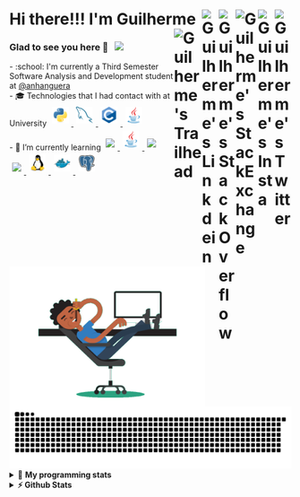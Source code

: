 <div align='left'><h1> Hi there!!! I'm Guilherme
<a href="https://twitter.com/iamgrodrigues" target="_blank" rel="nofollow">
    <img align="right" alt="Guilherme's Twitter" width="30px" src="https://www.vectorlogo.zone/logos/twitter/twitter-icon.svg" />
</a>
<a href="https://www.instagram.com/iamgrodrigues" target="_blank" rel="nofollow">
    <img align="right" alt="Guilherme's Insta" width="30px" src="https://www.vectorlogo.zone/logos/instagram/instagram-icon.svg" />
</a>
<a href="https://salesforce.stackexchange.com/users/93793/iamgrodrigues" target="_blank" rel="nofollow">
    <img align="right" alt="Guilherme's StackExchange" width="40px" src="https://cdn.sstatic.net/Sites/salesforce/Img/apple-touch-icon@2.png?v=2b5099539758" />
</a>
<a href="https://stackoverflow.com/users/14347023/iamgrodrigues" target="_blank" rel="nofollow">
    <img align="right" alt="Guilherme's StackOverflow" width="30px" src="https://www.vectorlogo.zone/logos/stackoverflow/stackoverflow-icon.svg" />
</a>
<a href="https://www.linkedin.com/in/iamgrodrigues" target="_blank" rel="nofollow">
    <img align="right" alt="Guilherme's Linkdein" width="30px" src="https://www.vectorlogo.zone/logos/linkedin/linkedin-icon.svg" />
</a>
<a href="https://trailblazer.me/id/iamgrodrigues" target="_blank" rel="nofollow">
    <img align="right" alt="Guilherme's Trailhead" width="50px" src="https://trailhead.salesforce.com/assets/trailhead-logo-5d3354441b4d8b97f21075b65e2aea266780d45943bbb36796ac25dc7cf4adc9.svg" />
</a>
</h1>
</div>

<div>
    <img src='https://github.com/iamgrodrigues/iamgrodrigues/blob/master/Assets/dev.gif' width="350" height="250" align='left'>
</div>

### Glad to see you here 👋 &nbsp; ![](https://visitor-badge.glitch.me/badge?page_id=iamgrodrigues.iamgrodrigues&style=flat-square&color=0088cc)
<div>
   - :school: I'm currently a Third Semester Software Analysis and Development student at
    <a href="https://www.anhanguera.com/">@anhanguera </a>
</div>
<div>
        - 🎓 Technologies that I had contact with at University
    <a href="https://www.python.org/" target="_blank" rel="nofollow">
       <img width="30px" style="padding:5px" src="https://raw.githubusercontent.com/devicons/devicon/master/icons/python/python-original.svg"/>
    </a>
    <a href="https://www.mysql.com/" target="_blank" rel="nofollow">
       <img width="30px" style="padding:5px" src="https://raw.githubusercontent.com/devicons/devicon/master/icons/mysql/mysql-original.svg"/>
    </a>
    <a href="https://en.wikipedia.org/wiki/C_(programming_language)#:~:text=C%20(%2Fsi%CB%90%2F%2C,efficiently%20to%20typical%20machine%20instructions." target="_blank" rel="nofollow">
       <img width="30px" style="padding:5px" src="https://raw.githubusercontent.com/devicons/devicon/master/icons/c/c-original.svg"/>
    </a>
    <a href="https://www.java.com/" target="_blank" rel="nofollow">
       <img width="30px" style="padding:5px" src="https://raw.githubusercontent.com/devicons/devicon/master/icons/java/java-original.svg"/>
    </a>
</div>
<div>
    - 🌱 I’m currently learning 
    <a href="https://www.salesforce.com/company/about-us/" target="_blank" rel="nofollow">
       <img width="30px" style="padding:5px" src="https://www.salesforce.com/content/dam/sfdc-docs/www/logos/logo-salesforce.svg"/>
    </a>
    <a href="https://www.java.com/" target="_blank" rel="nofollow">
       <img width="30px" style="padding:5px" src="https://raw.githubusercontent.com/devicons/devicon/master/icons/java/java-original.svg"/>
    </a>
    <a href="https://spring.io/" target="_blank" rel="nofollow">
       <img width="30px" style="padding:5px" src="https://www.vectorlogo.zone/logos/springio/springio-icon.svg"/>
    </a>
    <a href="https://angularjs.org/" target="_blank" rel="nofollow">
       <img width="30px" style="padding:5px" src="https://www.vectorlogo.zone/logos/angular/angular-icon.svg"/>
    </a>
    <a href="https://en.wikipedia.org/wiki/Linux" target="_blank" rel="nofollow">
       <img width="30px" style="padding:5px" src="https://raw.githubusercontent.com/devicons/devicon/master/icons/linux/linux-original.svg"/>
    </a>
    <a href="https://www.docker.com/" target="_blank" rel="nofollow">
       <img width="30px" style="padding:5px" src="https://raw.githubusercontent.com/devicons/devicon/master/icons/docker/docker-original.svg"/>
    </a>
    <a href="https://www.postgresql.org/" target="_blank" rel="nofollow">
        <img width="30px" style="padding:5px" src="https://raw.githubusercontent.com/devicons/devicon/master/icons/postgresql/postgresql-original.svg"/>
    </a>
</div>

<picture>
  <source media="(prefers-color-scheme: dark)" srcset="https://raw.githubusercontent.com/iamgrodrigues/iamgrodrigues/output/github-contribution-grid-snake-dark.svg">
  <source media="(prefers-color-scheme: light)" srcset="https://raw.githubusercontent.com/iamgrodrigues/iamgrodrigues/output/github-contribution-grid-snake.svg">
  <img alt="github contribution grid snake animation" src="https://raw.githubusercontent.com/iamgrodrigues/iamgrodrigues/output/github-contribution-grid-snake.svg">
</picture>

<details> 
 <summary>🤖 <b>My programming stats</b></summary>
<br>
  
<!--START_SECTION:waka-->
![Code Time](http://img.shields.io/badge/Code%20Time-3%2C623%20hrs%2056%20mins-blue)

![Lines of code](https://img.shields.io/badge/From%20Hello%20World%20I%27ve%20Written-263.9%20thousand%20lines%20of%20code-blue)

**🐱 My GitHub Data** 

> 📦 30.3 kB Used in GitHub's Storage 
 > 
> 🏆 134 Contributions in the Year 2025
 > 
> 💼 Opted to Hire
 > 
> 📜 19 Public Repositories 
 > 
> 🔑 1 Private Repositories 
 > 
**I'm an Early 🐤** 

```text
🌞 Morning                235 commits         █████████░░░░░░░░░░░░░░░░   35.13 % 
🌆 Daytime                210 commits         ████████░░░░░░░░░░░░░░░░░   31.39 % 
🌃 Evening                147 commits         █████░░░░░░░░░░░░░░░░░░░░   21.97 % 
🌙 Night                  77 commits          ███░░░░░░░░░░░░░░░░░░░░░░   11.51 % 
```
📅 **I'm Most Productive on Thursday** 

```text
Monday                   78 commits          ███░░░░░░░░░░░░░░░░░░░░░░   11.66 % 
Tuesday                  55 commits          ██░░░░░░░░░░░░░░░░░░░░░░░   08.22 % 
Wednesday                111 commits         ████░░░░░░░░░░░░░░░░░░░░░   16.59 % 
Thursday                 165 commits         ██████░░░░░░░░░░░░░░░░░░░   24.66 % 
Friday                   126 commits         █████░░░░░░░░░░░░░░░░░░░░   18.83 % 
Saturday                 28 commits          █░░░░░░░░░░░░░░░░░░░░░░░░   04.19 % 
Sunday                   106 commits         ████░░░░░░░░░░░░░░░░░░░░░   15.84 % 
```


📊 **This Week I Spent My Time On** 

```text
🕑︎ Time Zone: America/Sao_Paulo

💬 Programming Languages: 
JavaScript               5 hrs 49 mins       ███████████████░░░░░░░░░░   61.11 % 
Apex                     2 hrs 39 mins       ███████░░░░░░░░░░░░░░░░░░   27.80 % 
XML                      45 mins             ██░░░░░░░░░░░░░░░░░░░░░░░   07.90 % 
Git                      10 mins             ░░░░░░░░░░░░░░░░░░░░░░░░░   01.88 % 
Text                     5 mins              ░░░░░░░░░░░░░░░░░░░░░░░░░   00.99 % 

🔥 Editors: 
VS Code                  9 hrs 20 mins       ████████████████████████░   97.80 % 
Zsh                      12 mins             █░░░░░░░░░░░░░░░░░░░░░░░░   02.20 % 

🐱‍💻 Projects: 
to-sf-sfdcmaster         9 hrs 32 mins       █████████████████████████   100.00 % 

💻 Operating System: 
WSL                      9 hrs 32 mins       █████████████████████████   100.00 % 
```

**I Mostly Code in Java** 

```text
Java                     8 repos             ███████████░░░░░░░░░░░░░░   44.44 % 
JavaScript               5 repos             ███████░░░░░░░░░░░░░░░░░░   27.78 % 
TypeScript               2 repos             ███░░░░░░░░░░░░░░░░░░░░░░   11.11 % 
C#                       1 repo              █░░░░░░░░░░░░░░░░░░░░░░░░   05.56 % 
Python                   1 repo              █░░░░░░░░░░░░░░░░░░░░░░░░   05.56 % 
```




 Last Updated on 14/04/2025 01:10:33 UTC
<!--END_SECTION:waka-->

</details>
<details>	
   <summary><b>⚡ Github Stats</b></summary>
<div>
   <img height="180em" src="https://github-readme-stats.vercel.app/api?username=iamgrodrigues&show_icons=true&hide_border=true&theme=gotham" />
   <img height="180em" src="https://github-readme-stats.vercel.app/api/top-langs/?username=iamgrodrigues&&show_icons=true&hide_border=true&layout=compact&langs_count=8&theme=gotham"/>
</div>
</details>
